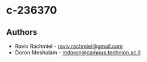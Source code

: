 # c-236370
## Authors
 * Raviv Rachmiel - raviv.rachmiel@gmail.com
 * Doron Meshulam - mdoron@campus.technion.ac.il
